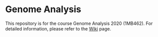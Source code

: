# Genome Analysis
This repository is for the course Genome Analysis 2020 (1MB462). For detailed information, please refer to the [Wiki](https://github.com/ytcheung/genome_analysis/wiki) page.
